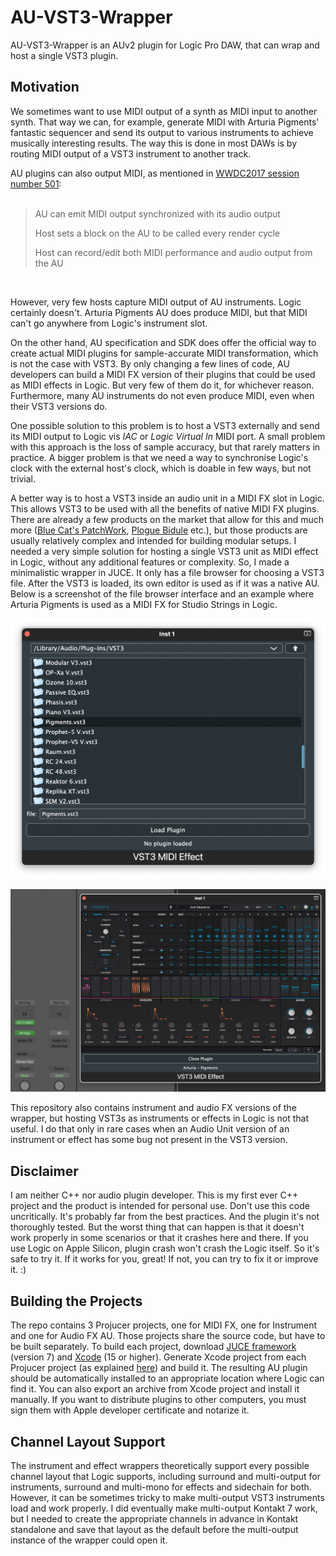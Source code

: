 # AU-VST3-Wrapper 

AU-VST3-Wrapper is an AUv2 plugin for Logic Pro DAW, that can wrap and host a single VST3 plugin.

## Motivation

We sometimes want to use MIDI output of a synth as MIDI input to another synth. That way we can, for example, generate MIDI with Arturia Pigments' fantastic sequencer and  send its output to various instruments to achieve musically interesting results. The way this is done in most DAWs is by routing MIDI output of a VST3 instrument to another track.

AU plugins can also output MIDI, as mentioned in [WWDC2017 session number 501](https://devstreaming-cdn.apple.com/videos/wwdc/2017/501fo36iwi2moz2l222/501/501_whats_new_in_audio.pdf):
<br>
<br>
>AU can emit MIDI output synchronized with its audio output
>
> Host sets a block on the AU to be called every render cycle
>
> Host can record/edit both MIDI performance and audio output from the AU
<br>

However, very few hosts capture MIDI output of AU instruments. Logic certainly doesn't. Arturia Pigments AU does produce MIDI, but that MIDI can't go anywhere from Logic's instrument slot.

On the other hand, AU specification and SDK does offer the official way to create actual MIDI plugins for sample-accurate MIDI transformation, which is not the case with VST3. By only changing a few lines of code, AU developers can build a MIDI FX version of their plugins that could be used as MIDI effects in Logic. But very few of them do it, for whichever reason. Furthermore, many AU instruments do not even produce MIDI, even when their VST3 versions do.

One possible solution to this problem is to host a VST3 externally and send its MIDI output to Logic vis *IAC* or *Logic Virtual In* MIDI port. A small problem with this approach is the loss of sample accuracy, but that rarely matters in practice. A bigger problem is that we need a way to synchronise Logic's clock with the external host's clock, which is doable in few ways, but not trivial.

A better way is to host a VST3 inside an audio unit in a MIDI FX slot in Logic. This allows VST3 to be used with all the benefits of native MIDI FX plugins. There are already a few products on the market that allow for this and much more ([Blue Cat's PatchWork](https://www.bluecataudio.com/Products/Product_PatchWork/), [Plogue Bidule](https://www.plogue.com/products/bidule.html) etc.), but those products are usually relatively complex and intended for building modular setups. I needed a very simple solution for hosting a single VST3 unit as MIDI effect in Logic, without any additional features or complexity. So, I made a minimalistic wrapper in JUCE. It only has a file browser for choosing a VST3 file. After the VST3 is loaded, its own editor is used as if it was a native AU. Below is a screenshot of the file browser interface and an example where Arturia Pigments is used as a MIDI FX for Studio Strings in Logic.

![AU VST3 Wrapper File Browser](screenshot1.png)

![AU VST3 Wrapper Used as MIDI FX](screenshot2.png)

This repository also contains instrument and audio FX versions of the wrapper, but hosting VST3s as instruments or effects in Logic is not that useful. I do that only in rare cases when an Audio Unit version of an instrument or effect has some bug not present in the VST3 version.

## Disclaimer

I am neither C++ nor audio plugin developer. This is my first ever C++ project and the product is intended for personal use. Don't use this code uncritically. It's probably far from the best practices. And the plugin it's not thoroughly tested. But the worst thing that can happen is that it doesn't work properly in some scenarios or that it crashes here and there. If you use Logic on Apple Silicon, plugin crash won't crash the Logic itself. So it's safe to try it. If it works for you, great! If not, you can try to fix it or improve it. :)

## Building the Projects

The repo contains 3 Projucer projects, one for MIDI FX, one for Instrument and one for Audio FX AU. Those projects share the source code, but have to be built separately. To build each project, download [JUCE framework](https://juce.com) (version 7) and [Xcode](https://developer.apple.com/xcode/) (15 or higher). Generate Xcode project from each Projucer project (as explained [here](https://docs.juce.com/master/tutorial_new_projucer_project.html)) and build it. The resulting AU plugin should be automatically installed to an appropriate location where Logic can find it. You can also export an archive from Xcode project and install it manually. If you want to distribute plugins to other computers, you must sign them with Apple developer certificate and notarize it.

## Channel Layout Support

The instrument and effect wrappers theoretically support every possible channel layout that Logic supports, including surround and multi-output for instruments, surround and multi-mono for effects and sidechain for both. However, it can be sometimes tricky to make multi-output VST3 instruments load and work properly. I did eventually make multi-output Kontakt 7 work, but I needed to create the appropriate channels in advance in Kontakt standalone and save that layout as the default before the multi-output instance of the wrapper could open it.
